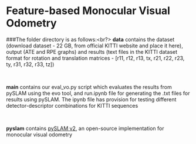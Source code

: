 # Feature-based Monocular Visual Odometry

###The folder directory is as follows:<br?>
**data** contains the dataset (download dataset - 22 GB, from official KITTI website and place it here), output (ATE and RPE graphs) and results (text files in the KITTI dataset format for rotation and translation matrices - [r11, r12, r13, tx, r21, r22, r23, ty, r31, r32, r33, tz])<p>&nbsp;</p>
**main** contains our eval_vo.py script which evaluates the results from pySLAM using the evo tool, and run.ipynb file for generating the .txt files for results using pySLAM. The ipynb file has provision for testing different detector-descriptor combinations for KITTI sequences<p>&nbsp;</p>
**pyslam** contains [pySLAM v2](https://github.com/luigifreda/pyslam), an open-source implementation for monocular visual odometry<br />
